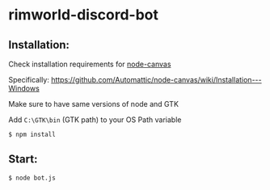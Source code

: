 # rimworld-discord-bot

## Installation:

Check installation requirements for [node-canvas](https://github.com/Automattic/node-canvas)

Specifically: https://github.com/Automattic/node-canvas/wiki/Installation---Windows

Make sure to have same versions of node and GTK

Add `C:\GTK\bin` (GTK path) to your OS Path variable

`$ npm install`

## Start:

`$ node bot.js`